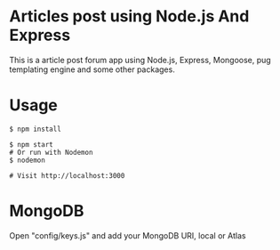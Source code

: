 # Articles post using Node.js And Express
This is a article post forum app using Node.js, Express, Mongoose, pug templating engine and some other packages.

# Usage
```
$ npm install
```

```
$ npm start
# Or run with Nodemon
$ nodemon
```
```
# Visit http://localhost:3000
```
# MongoDB
Open "config/keys.js" and add your MongoDB URI, local or Atlas

